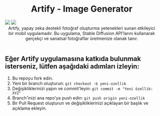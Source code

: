 <h1 align="center"><strong> Artify - Image Generator</h1></strong>
<img src="https://github.com/onurerentasci/Artify/assets/82609661/1c116d86-6529-4583-a75f-45486a41e670"/>
<img src="https://github.com/onurerentasci/Artify/assets/82609661/8c8719d7-d84e-4370-9cf0-71bdf20a5f8a"/>
<div align="center">Artify, yapay zeka destekli fotoğraf oluşturma yetenekleri sunan etkileyici bir mobil uygulamadır. Bu uygulama, Stable Diffusion API'larını kullanarak gerçekçi ve sanatsal fotoğraflar üretmenize olanak tanır.</div>
<br/>
  <div>

<h2>Eğer Artify uygulamasına katkıda bulunmak isterseniz, lütfen aşağıdaki adımları izleyin:</h2>

1. Bu repoyu fork edin.
2. Yeni bir branch oluşturun: `git checkout -b yeni-ozellik`
3. Değişikliklerinizi yapın ve commit'leyin: `git commit -m "Yeni özellik: XYZ"`
4. Branch'inizi ana repo'ya push edin: `git push origin yeni-ozellik`
5. Bir Pull Request oluşturun ve değişikliklerinizi açıklayan bir başlık ve açıklama ekleyin.
</div>
